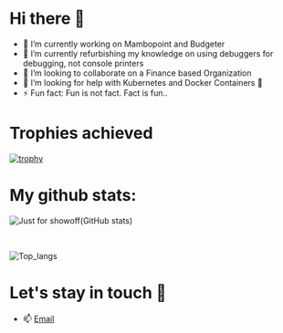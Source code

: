 # Hi there 👋

<!--
**Angeloem/Angeloem** is a ✨ _special_ ✨ repository because its `README.md` (this file) appears on your GitHub profile. -->


- 🔭 I’m currently working on Mambopoint and Budgeter
- 🌱 I’m currently refurbishing my knowledge on using debuggers for debugging, not console printers
- 👯 I’m looking to collaborate on a Finance based Organization
- 🤔 I’m looking for help with Kubernetes and Docker Containers 🚢
- ⚡ Fun fact: Fun is not fact. Fact is fun..

# Trophies achieved
[![trophy](https://github-profile-trophy.vercel.app/?username=angeloem)](https://github.com/ryo-ma/github-profile-trophy)

# My github stats:

![Just for showoff(GitHub stats)](https://github-readme-stats.vercel.app/api?username=angeloem&show_icons=true&theme=radical&count_private=true&hide_rank=false)

<br>

![Top_langs](https://github-readme-stats.vercel.app/api/top-langs/?username=angeloem&langs_count=6&theme=blueberry&count_private=true)


# Let's stay in touch 💬
- 📫 [Email](mailto:esanga530@gmail.com)
